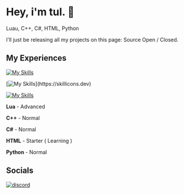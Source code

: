 # Hey, i'm tul. 👋
Luau, C++, C#, HTML, Python

I'll just be releasing all my projects on this page: Source Open / Closed.

## My Experiences
[![My Skills](https://skillicons.dev/icons?i=lua,cpp,cs,html,py)](https://skillicons.dev)

[![My Skills](https://skillicons.dev/icons?i=robloxstudio,discord,)](https://skillicons.dev)

[![My Skills](https://skillicons.dev/icons?i=visualstudio,vscode,robloxstudio)](https://skillicons.dev)

**Lua** - Advanced

**C++** - Normal

**C#** - Normal

**HTML** - Starter ( Learning )

**Python** - Normal

## Socials
[![discord](https://img.shields.io/badge/discord-260C42?style=for-the-badge&logo=discord&logoColor=white)](https://discord.com/users/1202115003067400192/)
